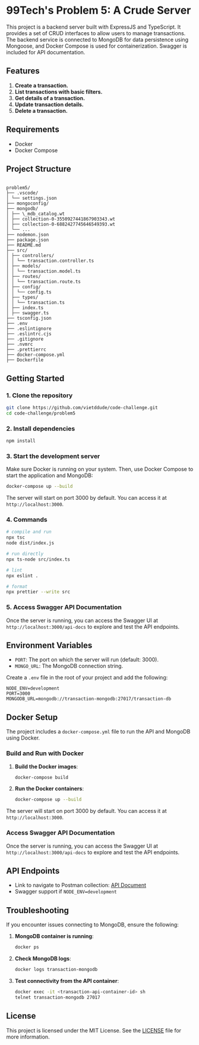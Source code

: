 # 99Tech's Problem 5: A Crude Server

This project is a backend server built with ExpressJS and TypeScript. It provides a set of CRUD interfaces to allow users to manage transactions. The backend service is connected to MongoDB for data persistence using Mongoose, and Docker Compose is used for containerization. Swagger is included for API documentation.

## Features

1. **Create a transaction.**
2. **List transactions with basic filters.**
3. **Get details of a transaction.**
4. **Update transaction details.**
5. **Delete a transaction.**

## Requirements

- Docker
- Docker Compose

## Project Structure

```

problem5/
├── .vscode/
│ └── settings.json
├── mongoconfig/
├── mongodb/
│ ├── \_mdb_catalog.wt
│ ├── collection-0-3550927441867903343.wt
│ ├── collection-0-6882427745646549393.wt
│ └── ...
├── nodemon.json
├── package.json
├── README.md
├── src/
│ ├── controllers/
│ │ └── transaction.controller.ts
│ ├── models/
│ │ └── transaction.model.ts
│ ├── routes/
│ │ └── transaction.route.ts
│ ├── config/
│ │ └── config.ts
│ ├── types/
│ │ └── transaction.ts
│ ├── index.ts
│ ├── swagger.ts
├── tsconfig.json
├── .env
├── .eslintignore
├── .eslintrc.cjs
├── .gitignore
├── .nvmrc
├── .prettierrc
├── docker-compose.yml
├── Dockerfile

```

## Getting Started

### 1. Clone the repository

```bash
git clone https://github.com/vietddude/code-challenge.git
cd code-challenge/problem5
```

### 2. Install dependencies

```bash
npm install
```

### 3. Start the development server

Make sure Docker is running on your system. Then, use Docker Compose to start the application and MongoDB:

```bash
docker-compose up --build
```

The server will start on port 3000 by default. You can access it at `http://localhost:3000`.

### 4. Commands

```bash
# compile and run
npx tsc
node dist/index.js

# run directly
npx ts-node src/index.ts

# lint
npx eslint .

# format
npx prettier --write src
```

### 5. Access Swagger API Documentation

Once the server is running, you can access the Swagger UI at `http://localhost:3000/api-docs` to explore and test the API endpoints.

## Environment Variables

- `PORT`: The port on which the server will run (default: 3000).
- `MONGO_URL`: The MongoDB connection string.

Create a `.env` file in the root of your project and add the following:

```env
NODE_ENV=development
PORT=3000
MONGODB_URL=mongodb://transaction-mongodb:27017/transaction-db
```

## Docker Setup

The project includes a `docker-compose.yml` file to run the API and MongoDB using Docker.

### Build and Run with Docker

1. **Build the Docker images**:

   ```bash
   docker-compose build
   ```

2. **Run the Docker containers**:

   ```bash
   docker-compose up --build
   ```

The server will start on port 3000 by default. You can access it at `http://localhost:3000`.

### Access Swagger API Documentation

Once the server is running, you can access the Swagger UI at `http://localhost:3000/api-docs` to explore and test the API endpoints.

## API Endpoints

- Link to navigate to Postman collection: [API Document](https://documenter.getpostman.com/view/25571734/2sA3kaBJFa)
- Swagger support if `NODE_ENV=development`

## Troubleshooting

If you encounter issues connecting to MongoDB, ensure the following:

1. **MongoDB container is running**:

   ```bash
   docker ps
   ```

2. **Check MongoDB logs**:

   ```bash
   docker logs transaction-mongodb
   ```

3. **Test connectivity from the API container**:

   ```bash
   docker exec -it <transaction-api-container-id> sh
   telnet transaction-mongodb 27017
   ```

## License

This project is licensed under the MIT License. See the [LICENSE](LICENSE) file for more information.
